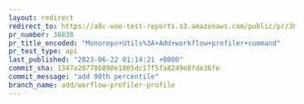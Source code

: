 ```yaml
---
layout: redirect
redirect_to: https://a8c-woo-test-reports.s3.amazonaws.com/public/pr/38838/api/index.html
pr_number: 38838
pr_title_encoded: "Monorepo+Utils%3A+Add+workflow+profiler+command"
pr_test_type: api
last_published: "2023-06-22 01:14:21 +0000"
commit_sha: 1347a207786890e1805dc17f5fa8249e8fde36fe
commit_message: "add 90th percentile"
branch_name: add/worflow-profiler-profile
---
```

